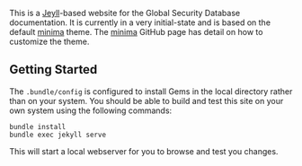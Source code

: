 This is a [Jeyll](https://jekyllrb.com/)-based website for the Global Security Database documentation.
It is currently in a very initial-state and is based on the default [minima](https://github.com/jekyll/minima) theme.
The [minima](https://github.com/jekyll/minima) GitHub page has detail on how to customize the theme.

## Getting Started

The `.bundle/config` is configured to install Gems in the local directory rather than on your system.
You should be able to build and test this site on your own system using the following commands:

```
bundle install
bundle exec jekyll serve
```

This will start a local webserver for you to browse and test you changes.

